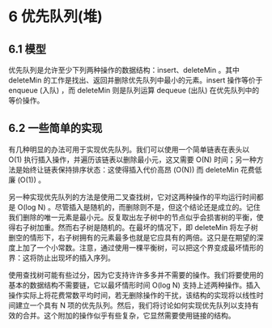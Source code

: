 # 6 优先队列(堆)

## 6.1 模型
优先队列是允许至少下列两种操作的数据结构：insert、deleteMin 。其中 deleteMin 的工作是找出、返回并删除优先队列中最小的元素。insert 操作等价于 enqueue (入队) ，而 deleteMin 则是队列运算 dequeue (出队) 在优先队列中的等价操作。

## 6.2 一些简单的实现
有几种明显的办法可用于实现优先队列。我们可以使用一个简单链表在表头以 O(1) 执行插入操作，并遍历该链表以删除最小元，这又需要 O(N) 时间；另一种方法是始终让链表保持排序状态：这使得插入代价高昂 (O(N)) 而 deleteMin 花费低廉 (O(1)) 。

另一种实现优先队列的方法是使用二叉查找树，它对这两种操作的平均运行时间都是 O(log N) 。尽管插入是随机的，而删除则不是，但这个结论还是成立的。记住我们删除的唯一元素是最小元。反复取出左子树中的节点似乎会损害树的平衡，使得右子树加重。然而右子树是随机的。在最坏的情况下，即 deleteMin 将左子树删空的情形下，右子树拥有的元素最多也就是它应具有的两倍。这只是在期望的深度上加了一个小常数。注意，通过使用一棵平衡树，可以把这个界变成最坏情形的界：这将防止出现坏的插入序列。

使用查找树可能有些过分，因为它支持许许多多并不需要的操作。我们将要使用的基本的数据结构不需要链，它以最坏情形时间 O(log N) 支持上述两种操作。插入操作实际上将花费常数平均时间，若无删除操作的干扰，该结构的实现将以线性时间建立一个具有 N 项的优先队列。然后，我们将讨论如何实现优先队列以支持有效的合并。这个附加的操作似乎有些复杂，它显然需要使用链接的结构。